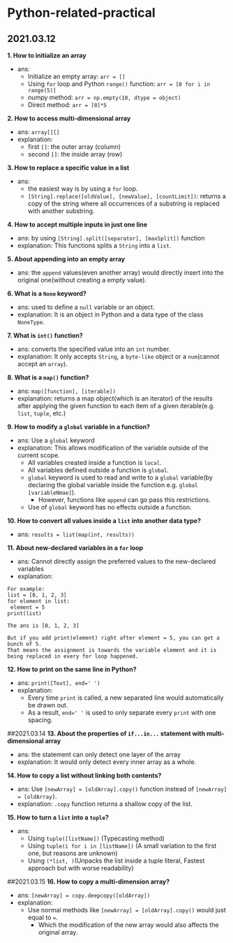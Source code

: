 # Python-related-practical
## 2021.03.12
**1. How to initialize an array**
   - ans: 
      - Initialize an empty array: `arr = []`
      - Using `for` loop and Python `range()` function: `arr = [0 for i in range(5)]`
      - numpy method: `arr = np.empty(10, dtype = object)`
      - Direct method: `arr = [0]*5`
      
**2. How to access multi-dimensional array**
   - ans: `array[][]`
   - explanation:
      - first `[]`: the outer array (column)
      - second `[]`: the inside array (row)
     
**3. How to replace a specific value in a list**
   - ans: 
      - the easiest way is by using a `for` loop.
      - `[String].replace([oldValue], [newValue], [countLimit])`: returns a copy of the string where all occurrences of a substring is replaced with another substring.

**4. How to accept multiple inputs in just one line**
   - ans: by using `[String].split([separator], [maxSplit])` function
   - explanation: This functions splits a `String` into a `list`.

**5. About appending into an empty array**
   - ans: the `append` values(even another array) would directly insert into the original one(without creating a empty value).

**6. What is a `None` keyword?**
   - ans: used to define a `null` variable or an object.
   - explanation: It is an object in Python and a data type of the class `NoneType`.

**7. What is `int()` function?**
   - ans: converts the specified value into an `int` number.
   - explanation: It only accepts `String`, a `byte-like` object or a `num`(cannot accept an `array`).

**8. What is a `map()` function?**
   - ans: `map([function], [iterable])`
   - explanation: returns a map object(which is an iterator) of the results after applying the given function to each item of a given iterable(e.g. `list`, `tuple`, etc.) 

**9. How to  modify a `global` variable in a function?**
   - ans: Use a `global` keyword
   - explanation: This allows modification of the variable outside of the current scope.
      - All variables created inside a function is `local`.
      - All variables defined outside a function is `global`.
      - `global` keyword is used to read and write to a `global` variable(by declaring the global variable inside the function e.g. `global [variableNmae]`).
         - However, functions like `append` can go pass this restrictions.
      - Use of `global` keyword has no effects outside a function.
      

**10. How to convert all values inside a `list` into another data type?**
   - ans: `results = list(map(int, results))`

**11. About new-declared variables in a `for` loop**
   - ans: Cannot directly assign the preferred values to the new-declared variables
   - explanation:
   ```
   For example:
   list = [0, 1, 2, 3]
   for element in list:
    element = 5
   print(list)
   
   The ans is [0, 1, 2, 3]
   
   But if you add print(element) right after element = 5, you can get a bunch of 5.
   That means the assignment is towards the variable element and it is being replaced in every for loop happened.
   ```

**12. How to print on the same line in Python?**
   - ans: `print([Text], end=' ')`
   - explanation:
      - Every time `print` is called, a new separated line would automatically be drawn out.
      - As a result, `end=' '` is used to only separate every `print` with one spacing.

##2021.03.14
**13. About the properties of `if...in...` statement with multi-dimensional array**
   - ans: the statement can only detect one layer of the array
   - explanation: It would only detect every inner array as a whole.

**14. How to copy a list without linking both contents?**
   - ans: Use `[newArray] = [oldArray].copy()` function instead of `[newArray] = [oldArray]`.
   - explanation: `.copy` function returns a shallow copy of the list.

**15. How to turn a `list` into a `tuple`?**
   - ans:
      - Using `tuple([listName])` (Typecasting method)
      - Using `tuple(i for i in [listName])` (A small variation to the first one, but reasons are unknown)
      - Using `(*list, )`(Unpacks the list inside a tuple literal, Fastest approach but with worse readability)

##2021.03.15
**16. How to copy a multi-dimension array?**
   - ans: `[newArray] = copy.deepcopy([oldArray])`
   - explanation: 
      - Use normal methods like `[newArray] = [oldArray].copy()` would just equal to `=`.
         - Which the modification of the new array would also affects the original array.
